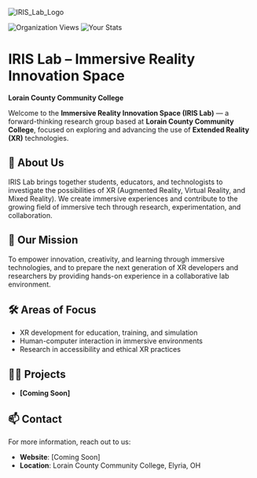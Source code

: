 
![IRIS_Lab_Logo](https://github.com/user-attachments/assets/2e3ffa02-f04d-4baa-ad09-17d7f3e458ce)

![Organization Views](https://komarev.com/ghpvc/?username=LCCC-IRIS-Lab&color=orange&style=flat-square&label=Organization+Views&abbreviated=true) ![Your Stats](https://github-readme-stats.vercel.app/api?username=LCCC-IRIS-Lab&show_icons=true&theme=radical)

# IRIS Lab – Immersive Reality Innovation Space

**Lorain County Community College**

Welcome to the **Immersive Reality Innovation Space (IRIS Lab)** — a forward-thinking research group based at **Lorain County Community College**, focused on exploring and advancing the use of **Extended Reality (XR)** technologies.

## 🚀 About Us

IRIS Lab brings together students, educators, and technologists to investigate the possibilities of XR (Augmented Reality, Virtual Reality, and Mixed Reality). We create immersive experiences and contribute to the growing field of immersive tech through research, experimentation, and collaboration.

## 🎯 Our Mission

To empower innovation, creativity, and learning through immersive technologies, and to prepare the next generation of XR developers and researchers by providing hands-on experience in a collaborative lab environment.

## 🛠️ Areas of Focus

- XR development for education, training, and simulation
- Human-computer interaction in immersive environments
- Research in accessibility and ethical XR practices

## 👷‍♂️ Projects

- **[Coming Soon]**

## 📫 Contact

For more information, reach out to us:

- **Website**: [Coming Soon]
- **Location**: Lorain County Community College, Elyria, OH

